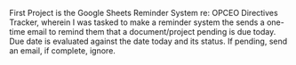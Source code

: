 First Project is the Google Sheets Reminder System re: OPCEO Directives Tracker, wherein I was tasked to make a reminder system the sends a one-time email to remind them that a document/project pending is due today.
Due date is evaluated against the date today and its status. If pending, send an email, if complete, ignore.
